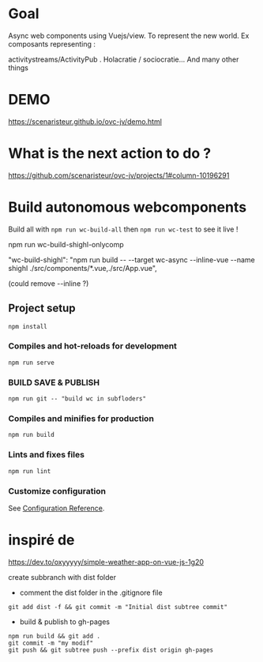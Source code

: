 # Goal
Async web components using Vuejs/view. To represent the new world. Ex composants representing :

activitystreams/ActivityPub .
Holacratie / sociocratie... And many other things

# DEMO
https://scenaristeur.github.io/ovc-jv/demo.html

# What is the next action to do ?
https://github.com/scenaristeur/ovc-jv/projects/1#column-10196291

# Build autonomous webcomponents
Build all with ``` npm run wc-build-all ``` then ``` npm run wc-test ``` to see it live !



npm run wc-build-shighl-onlycomp

"wc-build-shighl": "npm run build -- --target wc-async --inline-vue --name shighl ./src/components/*.vue,./src/App.vue",

(could remove --inline ?)

## Project setup
```
npm install
```

### Compiles and hot-reloads for development
```
npm run serve
```

### BUILD SAVE & PUBLISH

```
npm run git -- "build wc in subfloders"
```



### Compiles and minifies for production
```
npm run build
```

### Lints and fixes files
```
npm run lint
```

### Customize configuration
See [Configuration Reference](https://cli.vuejs.org/config/).

# inspiré de
https://dev.to/oxyyyyy/simple-weather-app-on-vue-js-1g20



create subbranch with dist folder
- comment the dist folder in the .gitignore file

```
git add dist -f && git commit -m "Initial dist subtree commit"
```

- build & publish to gh-pages

```
npm run build && git add .
git commit -m "my modif"
git push && git subtree push --prefix dist origin gh-pages

```
